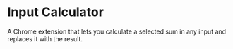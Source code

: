 # Input Calculator
A Chrome extension that lets you calculate a selected sum in any input and replaces it with the result.
